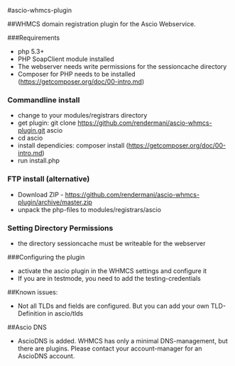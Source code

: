 #ascio-whmcs-plugin

##WHMCS domain registration plugin for the Ascio Webservice. 

###Requirements
- php 5.3+
- PHP SoapClient module installed
- The webserver needs write permissions for the sessioncache directory
- Composer for PHP needs to be installed (https://getcomposer.org/doc/00-intro.md)

### Commandline install

- change to your modules/registrars directory
- get plugin:  git clone https://github.com/rendermani/ascio-whmcs-plugin.git ascio
- cd ascio
- install dependicies: composer install (https://getcomposer.org/doc/00-intro.md)
- run install.php

### FTP install (alternative)

- Download ZIP - https://github.com/rendermani/ascio-whmcs-plugin/archive/master.zip
- unpack the php-files to modules/registrars/ascio

### Setting Directory Permissions

- the directory sessioncache must be writeable for the webserver

###Configuring the plugin

- activate the ascio plugin in the WHMCS settings and configure it
- If you are in testmode, you need to add the testing-credentials

##Known issues: 

- Not all TLDs and fields are configured. But you can add your own TLD-Definition in ascio/tlds

##Ascio DNS

- AscioDNS is added. WHMCS has only a minimal DNS-management, but there are plugins. Please contact your account-manager for an AscioDNS account.
